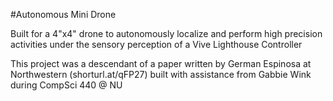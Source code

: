 #Autonomous Mini Drone

Built for a 4"x4" drone to autonomously localize and perform high precision activities under the sensory perception of a Vive Lighthouse Controller

This project was a descendant of a paper written by German Espinosa at Northwestern (shorturl.at/qFP27)
built with assistance from Gabbie Wink during CompSci 440 @ NU
